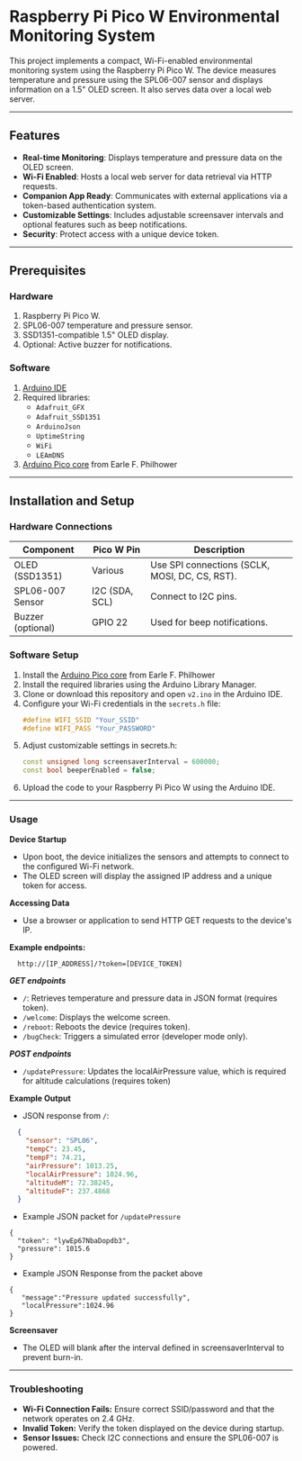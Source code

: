 # Raspberry Pi Pico W Environmental Monitoring System

This project implements a compact, Wi-Fi-enabled environmental monitoring system using the Raspberry Pi Pico W. The device measures temperature and pressure using the SPL06-007 sensor and displays information on a 1.5" OLED screen. It also serves data over a local web server.

---

## Features

- **Real-time Monitoring**: Displays temperature and pressure data on the OLED screen.
- **Wi-Fi Enabled**: Hosts a local web server for data retrieval via HTTP requests.
- **Companion App Ready**: Communicates with external applications via a token-based authentication system.
- **Customizable Settings**: Includes adjustable screensaver intervals and optional features such as beep notifications.
- **Security**: Protect access with a unique device token.

---

## Prerequisites

### Hardware
1. Raspberry Pi Pico W.
2. SPL06-007 temperature and pressure sensor.
3. SSD1351-compatible 1.5" OLED display.
4. Optional: Active buzzer for notifications.

### Software
1. [Arduino IDE](https://www.arduino.cc/en/software)
2. Required libraries:
   - `Adafruit_GFX`
   - `Adafruit_SSD1351`
   - `ArduinoJson`
   - `UptimeString`
   - `WiFi`
   - `LEAmDNS`
3. [Arduino Pico core](https://github.com/earlephilhower/arduino-pico) from Earle F. Philhower

---

## Installation and Setup

### Hardware Connections

| Component        | Pico W Pin | Description                         |
|-------------------|------------|-------------------------------------|
| OLED (SSD1351)   | Various    | Use SPI connections (SCLK, MOSI, DC, CS, RST). |
| SPL06-007 Sensor | I2C (SDA, SCL) | Connect to I2C pins.                 |
| Buzzer (optional) | GPIO 22   | Used for beep notifications.         |

### Software Setup

1.  Install the [Arduino Pico core](https://github.com/earlephilhower/arduino-pico) from Earle F. Philhower
2. Install the required libraries using the Arduino Library Manager.
3. Clone or download this repository and open `v2.ino` in the Arduino IDE.
4. Configure your Wi-Fi credentials in the `secrets.h` file:
   ```cpp
   #define WIFI_SSID "Your_SSID"
   #define WIFI_PASS "Your_PASSWORD"

5. Adjust customizable settings in secrets.h:
   ```cpp
   const unsigned long screensaverInterval = 600000;
   const bool beeperEnabled = false;

6. Upload the code to your Raspberry Pi Pico W using the Arduino IDE.
---
### Usage
**Device Startup**
- Upon boot, the device initializes the sensors and attempts to connect to the configured Wi-Fi network.
- The OLED screen will display the assigned IP address and a unique token for access.

**Accessing Data**
- Use a browser or application to send HTTP GET requests to the device's IP.

**Example endpoints:**
```bash
  http://[IP_ADDRESS]/?token=[DEVICE_TOKEN]
```
***GET endpoints***
- `/`: Retrieves temperature and pressure data in JSON format (requires token).
- `/welcome`: Displays the welcome screen.
- `/reboot`: Reboots the device (requires token).
- `/bugCheck`: Triggers a simulated error (developer mode only).
  
***POST endpoints***
- `/updatePressure`: Updates the localAirPressure value, which is required for altitude calculations (requires token)
  
**Example Output**
- JSON response from `/`:

```json
  {
    "sensor": "SPL06",
    "tempC": 23.45,
    "tempF": 74.21,
    "airPressure": 1013.25,
    "localAirPressure": 1024.96,
    "altitudeM": 72.38245,
    "altitudeF": 237.4868
  }
```
- Example JSON packet for `/updatePressure`

```
{
  "token": "lywEp67NbaDopdb3",
  "pressure": 1015.6
}
```
- Example JSON Response from the packet above
```
{
   "message":"Pressure updated successfully",
   "localPressure":1024.96
}
```
**Screensaver**
- The OLED will blank after the interval defined in screensaverInterval to prevent burn-in.
---
### Troubleshooting
- **Wi-Fi Connection Fails:** Ensure correct SSID/password and that the network operates on 2.4 GHz.
- **Invalid Token:** Verify the token displayed on the device during startup.
- **Sensor Issues:** Check I2C connections and ensure the SPL06-007 is powered.
